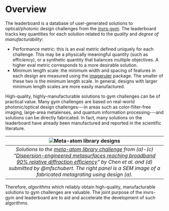 # Overview

The leaderboard is a database of user-generated solutions to optical/photonic design challenges from the [invrs-gym](https://invrs-io.github.io/gym/index.html). The leaderboard tracks key quantities for each solution related to the _quality_ and _degree of manufacturability_:
- Performance metric: this is an eval metric defined uniquely for each challenge. This may be a physically meaningful quantity (such as efficiency), or a synthetic quantity that balances multiple objectives. A higher eval metric corresponds to a more desirable solution.
- Minimum length scale: the minimum width and spacing of features in each design are measured using the [imageruler](https://github.com/NanoComp/imageruler) package. The smaller of these two is the minimum length scale. In general, designs with larger minimum length scales are more easily manufactured.

High-quality, highly-manufacturable solutions to gym challenges can be of practical value. Many gym challenges are based on real-world photonic/optical design challenges---in areas such as color-filter-free imaging, large-area metalenses, and quantum information processing---and solutions can be directly fabricated. In fact, many solutions on the leaderboard have already been manufactured and reported in the scientific literature.

| ![Meta-atom library designs](/img/meta_atom_library_designs.png) |
|:--:|
| *Solutions to the [meta-atom library challenge](https://invrs-io.github.io/leaderboard/notebooks/challenges/meta_atom_library.html) from (a)-(c) “[Dispersion-engineered metasurfaces reaching broadband 90% relative diffraction efficiency](https://www.nature.com/articles/s41467-023-38185-2)” by Chen et al. and (d) submitted by @mfschubert. The right panel is a SEM image of a fabricated metagrating using design (a).* |

Therefore, _algorithms_ which reliably obtain high-quality, manufacturable solutions to gym challenges are valuable. The joint purpose of the invrs-gym and leaderboard are to aid and accelerate the development of such algorithms.
